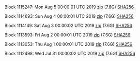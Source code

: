 Block 1115247: Mon Aug  5 00:00:01 UTC 2019 [zip](https://dash-bootstrap.ams3.digitaloceanspaces.com/mainnet/2019-08-05/bootstrap.dat.zip) (7.6G) [SHA256](https://dash-bootstrap.ams3.digitaloceanspaces.com/mainnet/2019-08-05/sha256.txt)

Block 1114693: Sun Aug  4 00:00:01 UTC 2019 [zip](https://dash-bootstrap.ams3.digitaloceanspaces.com/mainnet/2019-08-04/bootstrap.dat.zip) (7.6G) [SHA256](https://dash-bootstrap.ams3.digitaloceanspaces.com/mainnet/2019-08-04/sha256.txt)

Block 1114149: Sat Aug  3 00:00:02 UTC 2019 [zip](https://dash-bootstrap.ams3.digitaloceanspaces.com/mainnet/2019-08-03/bootstrap.dat.zip) (7.6G) [SHA256](https://dash-bootstrap.ams3.digitaloceanspaces.com/mainnet/2019-08-03/sha256.txt)

Block 1113593: Fri Aug  2 00:00:01 UTC 2019 [zip](https://dash-bootstrap.ams3.digitaloceanspaces.com/mainnet/2019-08-02/bootstrap.dat.zip) (7.6G) [SHA256](https://dash-bootstrap.ams3.digitaloceanspaces.com/mainnet/2019-08-02/sha256.txt)

Block 1113053: Thu Aug  1 00:00:01 UTC 2019 [zip](https://dash-bootstrap.ams3.digitaloceanspaces.com/mainnet/2019-08-01/bootstrap.dat.zip) (7.6G) [SHA256](https://dash-bootstrap.ams3.digitaloceanspaces.com/mainnet/2019-08-01/sha256.txt)

Block 1112498: Wed Jul 31 00:00:02 UTC 2019 [zip](https://dash-bootstrap.ams3.digitaloceanspaces.com/mainnet/2019-07-31/bootstrap.dat.zip) (7.6G) [SHA256](https://dash-bootstrap.ams3.digitaloceanspaces.com/mainnet/2019-07-31/sha256.txt)
